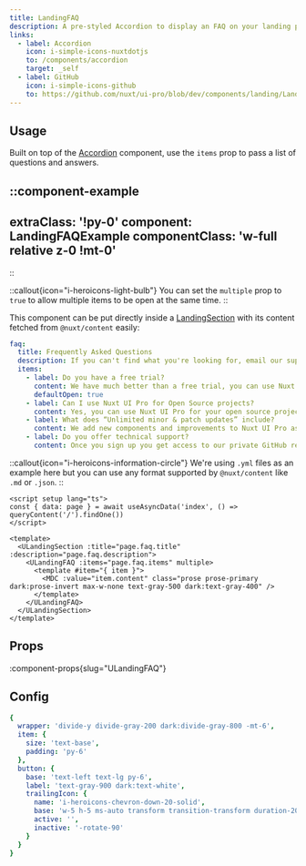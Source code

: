 ```yaml
---
title: LandingFAQ
description: A pre-styled Accordion to display an FAQ on your landing pages.
links:
  - label: Accordion
    icon: i-simple-icons-nuxtdotjs
    to: /components/accordion
    target: _self
  - label: GitHub
    icon: i-simple-icons-github
    to: https://github.com/nuxt/ui-pro/blob/dev/components/landing/LandingFAQ.vue
---
```


## Usage

Built on top of the [Accordion](/components/accordion) component, use the `items` prop to pass a list of questions and answers.

::component-example
---
extraClass: '!py-0'
component: LandingFAQExample
componentClass: 'w-full relative z-0 !mt-0'
---
::

::callout{icon="i-heroicons-light-bulb"}
You can set the `multiple` prop to `true` to allow multiple items to be open at the same time.
::

This component can be put directly inside a [LandingSection](/pro/components/landing-section) with its content fetched from `@nuxt/content` easily:

```yml [content/index.yml]
faq:
  title: Frequently Asked Questions
  description: If you can't find what you're looking for, email our support team and if you're lucky someone will get back to you.
  items:
    - label: Do you have a free trial?
      content: We have much better than a free trial, you can use Nuxt UI Pro for free in development mode. Once you are ready to deploy your application, you can purchase a license.
      defaultOpen: true
    - label: Can I use Nuxt UI Pro for Open Source projects?
      content: Yes, you can use Nuxt UI Pro for your open source projects as well as your commercial projects as long as you don't sell Nuxt UI Pro as a product and that you don't share your license key.
    - label: What does “Unlimited minor & patch updates” include?
      content: We add new components and improvements to Nuxt UI Pro as we get new ideas and feedback, you will receive these updates for the major version you purchased. :br **Your license key will work forever for the major version.** We may release a major version including more advanced components and features in the future, you will be able to upgrade to this version with a generous discount.
    - label: Do you offer technical support?
      content: Once you sign up you get access to our private GitHub repository, where you can ask questions, report bugs or feature requests and get help from other customers. If you require more specialised support or consultancy, contact us at ui-pro@nuxt.com.
```

::callout{icon="i-heroicons-information-circle"}
We're using `.yml` files as an example here but you can use any format supported by `@nuxt/content` like `.md` or `.json`.
::

```vue [pages/index.vue]
<script setup lang="ts">
const { data: page } = await useAsyncData('index', () => queryContent('/').findOne())
</script>

<template>
  <ULandingSection :title="page.faq.title" :description="page.faq.description">
    <ULandingFAQ :items="page.faq.items" multiple>
      <template #item="{ item }">
        <MDC :value="item.content" class="prose prose-primary dark:prose-invert max-w-none text-gray-500 dark:text-gray-400" />
      </template>
    </ULandingFAQ>
  </ULandingSection>
</template>
```

## Props

:component-props{slug="ULandingFAQ"}

## Config

```yml
{
  wrapper: 'divide-y divide-gray-200 dark:divide-gray-800 -mt-6',
  item: {
    size: 'text-base',
    padding: 'py-6'
  },
  button: {
    base: 'text-left text-lg py-6',
    label: 'text-gray-900 dark:text-white',
    trailingIcon: {
      name: 'i-heroicons-chevron-down-20-solid',
      base: 'w-5 h-5 ms-auto transform transition-transform duration-200 flex-shrink-0 mr-1.5',
      active: '',
      inactive: '-rotate-90'
    }
  }
}
```

